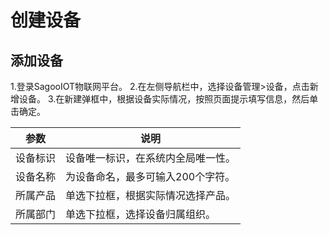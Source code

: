 # 创建设备

## 添加设备

1.登录SagooIOT物联网平台。
2.在左侧导航栏中，选择设备管理>设备，点击新增设备。
3.在新建弹框中，根据设备实际情况，按照页面提示填写信息，然后单击确定。


| 参数     | 说明                               |
| -------- | ---------------------------------- |
| 设备标识 | 设备唯一标识，在系统内全局唯一性。 |
| 设备名称 | 为设备命名，最多可输入200个字符。  |
| 所属产品 | 单选下拉框，根据实际情况选择产品。 |
| 所属部门 | 单选下拉框，选择设备归属组织。     |



